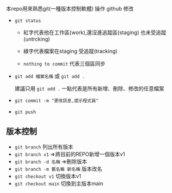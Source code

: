 本repo用來熟悉git(一種版本控制軟體) 操作
github 修改
- `git status`

  - 紅字代表他在工作區(work),還沒進追蹤區(staging) 也未受追蹤(untrcking)

  - 綠字代表檔案在staging 受追蹤(tracking)

  - `nothing to commit` 代表三個區同步

- `git add 檔案名稱` 或 `git add .`
  
  建議只用 `git add .` 一點代表是所有新增、刪除、修改的任意檔案

- `git commit -m "更改訊息,提示程式員"`

- `git push`

## 版本控制

- `git branch` 列出所有版本
- `git branch v1` =>將目前的REPO新增一個版本v1
- `git branch -d 名稱` =>刪除版本
- `git branch -m 舊名稱 新名稱` 版本改名
- `git checkout v1` 切換版本v1
- `git checkout main` 切換到主版本main

